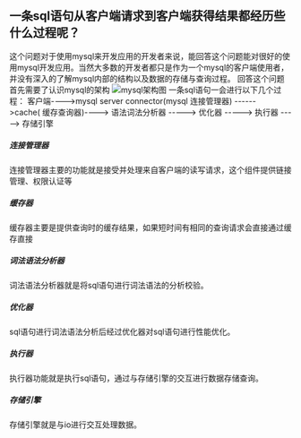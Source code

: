 一条sql语句从客户端请求到客户端获得结果都经历些什么过程呢？
---
这个问题对于使用mysql来开发应用的开发者来说，能回答这个问题能对很好的使用mysql开发应用。当然大多数的开发者都只是作为一个mysql的客户端使用者，并没有深入的了解mysql内部的结构以及数据的存储与查询过程。
回答这个问题首先需要了认识mysql的架构
![mysql架构图]()
一条sql语句一会进行以下几个过程：
客户端---->mysql server connector(mysql 连接管理器) ------>cache(
缓存查询器)----> 语法词法分析器 -----> 优化器 -----> 执行器 -----> 存储引擎
##### 连接管理器
连接管理器主要的功能就是接受并处理来自客户端的读写请求，这个组件提供链接管理、权限认证等
##### 缓存器
缓存器主要是提供查询时的缓存结果，如果短时间有相同的查询请求会直接通过缓存直接
##### 词法语法分析器
词法语法分析器就是将sql语句进行词法语法的分析校验。
##### 优化器
sql语句进行词法语法分析后经过优化器对sql语句进行性能优化。
##### 执行器
执行器功能就是执行sql语句，通过与存储引擎的交互进行数据存储查询。
##### 存储引擎
存储引擎就是与io进行交互处理数据。

<!--stackedit_data:
eyJoaXN0b3J5IjpbNzM3MDg0MTUzLDE3NDc5ODk0MjIsLTE1OT
c3NTcyMTAsLTM0OTY1MTQ3MCw2MDY4MjUyNjYsMTMzOTc0Mzg3
MywtMjg4MDkyMzgzLC0yNDgyMDMxOTVdfQ==
-->